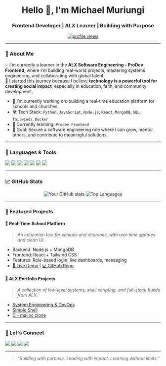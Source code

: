 <!-- Profile Header -->
<h1 align="center">Hello 👋, I'm Michael Muriungi</h1>
<h3 align="center">Frontend Developer | ALX Learner | Building with Purpose</h3>

<p align="center">
  <a href="https://github.com/mikenbze">
    <img src="https://komarev.com/ghpvc/?username=mikenbze&label=Profile%20views&color=0e75b6&style=flat" alt="profile views"/>
  </a>
</p>

---

### 🚀 About Me

💡 I'm currently a learner in the **ALX Software Engineering – ProDev Frontend**, where I'm building real-world projects, mastering systems engineering, and collaborating with global talent.  
💼 I started this journey because I believe **technology is a powerful tool for creating social impact**, especially in education, faith, and community development.

- 🌱 I’m currently working on: building a real-time education platform for schools and churches.
- 🛠️ Tech Stack: `Python`, `JavaScript`, `Node.js`, `React`, `MongoDB`, `SQL`, `Tailwinds`, `Docker`
- 📘 Currently learning: `Prodev Frontend`
- 🎯 Goal: Secure a software engineering role where I can grow, mentor others, and contribute to meaningful solutions.

---

### 🧰 Languages & Tools

<p align="left">
  <img src="https://img.shields.io/badge/Python-3776AB?style=flat&logo=python&logoColor=white" />
  <img src="https://img.shields.io/badge/JavaScript-F7DF1E?style=flat&logo=javascript&logoColor=black" />
  <img src="https://img.shields.io/badge/Node.js-339933?style=flat&logo=nodedotjs&logoColor=white" />
  <img src="https://img.shields.io/badge/React-20232A?style=flat&logo=react&logoColor=61DAFB" />
  <img src="https://img.shields.io/badge/MongoDB-4EA94B?style=flat&logo=mongodb&logoColor=white" />
  <img src="https://img.shields.io/badge/Docker-2496ED?style=flat&logo=docker&logoColor=white" />
  <img src="https://img.shields.io/badge/GitHub-181717?style=flat&logo=github&logoColor=white" />
</p>

---

### 📈 GitHub Stats

<p align="center">
  <img src="https://github-readme-stats.vercel.app/api?username=mikenbze&show_icons=true&theme=react" alt="Your GitHub stats" />
  <img src="https://github-readme-stats.vercel.app/api/top-langs/?username=mikenbze&layout=compact&theme=react" alt="Top Languages" />
</p>

---

### 🧩 Featured Projects

#### 🚧 **Real-Time School Platform**
> *An education tool for schools and churches, with real-time updates and clean UI.*

- Backend: Node.js + MongoDB
- Frontend: React + Tailwind CSS
- Features: Role-based login, live dashboards, messaging
- [🔗 Live Demo](#) | [💻 GitHub Repo](#)

#### 🎯 **ALX Portfolio Projects**
> *A collection of low-level systems, shell scripting, and full-stack builds from ALX.*

- [System Engineering & DevOps](#)
- [Simple Shell](#)
- [C - malloc clone](#)

---

### 🤝 Let's Connect

<p>
  <a href="mailto:mikenbze@gmail.com.com"><img src="https://img.shields.io/badge/Email-D14836?style=flat&logo=gmail&logoColor=white" /></a>
  <a href="https://www.linkedin.com/in/michael-muriungi-5489851b0"><img src="https://img.shields.io/badge/LinkedIn-0077B5?style=flat&logo=linkedin&logoColor=white" /></a>
  <a href="https://twitter.com/yourhandle"><img src="https://img.shields.io/badge/Twitter-1DA1F2?style=flat&logo=twitter&logoColor=white" /></a>
  <a href="https://github.com/mikenbze"><img src="https://img.shields.io/badge/Portfolio-000000?style=flat&logo=github&logoColor=white" /></a>
</p>

---

> _“Building with purpose. Leading with impact. Learning without limits.”_

